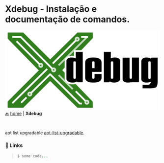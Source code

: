 # Xdebug <span align="right">- Instalação e documentação de comandos.</span>

![This is an image](/images/xdebug.png)
[:back:](/README.md) [home](/README.md) | **Xdebug**

<br>

apt list upgradable [apt-list-upgradable](https://itsfoss.com/apt-list-upgradable/).

### 🚀 Links
> ```ruby
> $ some code...
> ```
